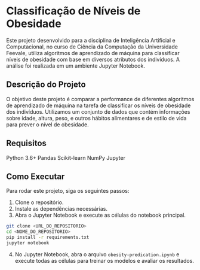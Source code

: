 # Classificação de Níveis de Obesidade

Este projeto desenvolvido para a disciplina de Inteligência Artificial e Computacional, no curso de Ciência da Computação da Universidade Feevale, utiliza algoritmos de aprendizado de máquina para classificar níveis de obesidade com base em diversos atributos dos indivíduos. A análise foi realizada em um ambiente Jupyter Notebook.

## Descrição do Projeto

O objetivo deste projeto é comparar a performance de diferentes algoritmos de aprendizado de máquina na tarefa de classificar os níveis de obesidade dos indivíduos. Utilizamos um conjunto de dados que contém informações sobre idade, altura, peso, e outros hábitos alimentares e de estilo de vida para prever o nível de obesidade.

## Requisitos

Python 3.6+
Pandas
Scikit-learn
NumPy
Jupyter

## Como Executar

Para rodar este projeto, siga os seguintes passos:

1. Clone o repositório.
2. Instale as dependências necessárias.
3. Abra o Jupyter Notebook e execute as células do notebook principal.

```bash
git clone <URL_DO_REPOSITORIO>
cd <NOME_DO_REPOSITORIO>
pip install -r requirements.txt
jupyter notebook
```
4. No Jupyter Notebook, abra o arquivo ```obesity-predication.ipynb``` e execute todas as células para treinar os modelos e avaliar os resultados.